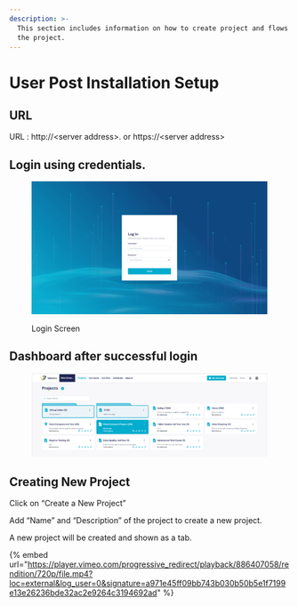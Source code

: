 ```yaml
---
description: >-
  This section includes information on how to create project and flows inside
  the project.
---
```


# User Post Installation Setup

## URL

URL : http://\<server address>. or https://\<server address>

## Login using credentials.

<figure><img src="../.gitbook/assets/image (49).png" alt=""><figcaption><p>Login Screen</p></figcaption></figure>

## Dashboard after successful login

<figure><img src="../.gitbook/assets/image (2).png" alt=""><figcaption></figcaption></figure>

## Creating New Project

Click on “Create a New Project”

Add “Name” and “Description” of the project to create a new project.

A new project will be created and shown as a tab.

{% embed url="https://player.vimeo.com/progressive_redirect/playback/886407058/rendition/720p/file.mp4?loc=external&log_user=0&signature=a971e45ff09bb743b030b50b5e1f7199e13e26236bde32ac2e9264c3194692ad" %}
